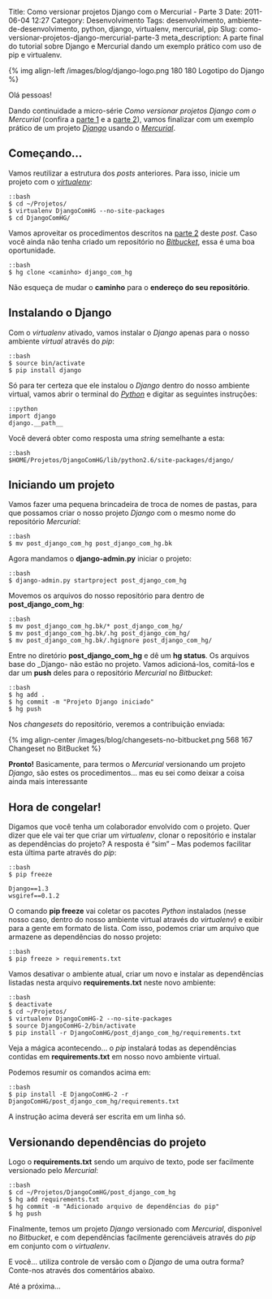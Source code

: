 Title: Como versionar projetos Django com o Mercurial - Parte 3
Date: 2011-06-04 12:27
Category: Desenvolvimento
Tags: desenvolvimento, ambiente-de-desenvolvimento, python, django, virtualenv, mercurial, pip
Slug: como-versionar-projetos-django-mercurial-parte-3
meta_description: A parte final do tutorial sobre Django e Mercurial dando um exemplo prático com  uso de pip e virtualenv.


{% img align-left /images/blog/django-logo.png 180 180 Logotipo do Django %}

Olá pessoas!

Dando continuidade a micro-série *Como versionar projetos Django com o
Mercurial* (confira a [parte 1][] e a [parte 2][]), vamos finalizar com
um exemplo prático de um projeto [*Django*][] usando o [*Mercurial*][].

<!-- PELICAN_END_SUMMARY -->


Começando…
----------

Vamos reutilizar a estrutura dos *posts* anteriores. Para isso, inicie
um projeto com o [*virtualenv*][]:

    ::bash
    $ cd ~/Projetos/
    $ virtualenv DjangoComHG --no-site-packages
    $ cd DjangoComHG/

Vamos aproveitar os procedimentos descritos na [parte 2][1] deste
*post*. Caso você ainda não tenha criado um repositório no
[*Bitbucket*][], essa é uma boa oportunidade.

    ::bash
    $ hg clone <caminho> django_com_hg

Não esqueça de mudar o **caminho** para o **endereço do seu
repositório**.


Instalando o Django
-------------------

Com o *virtualenv* ativado, vamos instalar o *Django* apenas para o
nosso ambiente *virtual* através do *pip*:

    ::bash
    $ source bin/activate
    $ pip install django

Só para ter certeza que ele instalou o *Django* dentro do nosso ambiente
virtual, vamos abrir o terminal do [*Python*][] e digitar as seguintes
instruções:

    ::python
    import django
    django.__path__

Você deverá obter como resposta uma _string_ semelhante a esta:

    ::bash
    $HOME/Projetos/DjangoComHG/lib/python2.6/site-packages/django/


Iniciando um projeto
--------------------

Vamos fazer uma pequena brincadeira de troca de nomes de pastas, para
que possamos criar o nosso projeto *Django* com o mesmo nome do
repositório *Mercurial*:

    ::bash
    $ mv post_django_com_hg post_django_com_hg.bk

Agora mandamos o **django-admin.py** iniciar o projeto:

    ::bash
    $ django-admin.py startproject post_django_com_hg

Movemos os arquivos do nosso repositório para dentro de
**post\_django\_com\_hg**:

    ::bash
    $ mv post_django_com_hg.bk/* post_django_com_hg/
    $ mv post_django_com_hg.bk/.hg post_django_com_hg/
    $ mv post_django_com_hg.bk/.hgignore post_django_com_hg/

Entre no diretório **post\_django\_com\_hg** e dê um **hg status**. Os
arquivos base do \_Django- não estão no projeto. Vamos adicioná-los,
comitá-los e dar um **push** deles para o repositório *Mercurial* no
*Bitbucket*:

    ::bash
    $ hg add .
    $ hg commit -m "Projeto Django iniciado"
    $ hg push

Nos *changesets* do repositório, veremos a contribuição enviada:

{% img align-center /images/blog/changesets-no-bitbucket.png 568 167 Changeset no BitBucket %}

**Pronto!** Basicamente, para termos o *Mercurial* versionando um
projeto *Django*, são estes os procedimentos… mas eu sei como deixar a
coisa ainda mais interessante


Hora de congelar!
-----------------

Digamos que você tenha um colaborador envolvido com o projeto. Quer
dizer que ele vai ter que criar um *virtualenv*, clonar o repositório e
instalar as dependências do projeto? A resposta é “sim” – Mas podemos
facilitar esta última parte através do *pip*:

    ::bash
    $ pip freeze

    Django==1.3
    wsgiref==0.1.2

O comando **pip freeze** vai coletar os pacotes *Python* instalados
(nesse nosso caso, dentro do nosso ambiente virtual através do
*virtualenv*) e exibir para a gente em formato de lista. Com isso,
podemos criar um arquivo que armazene as dependências do nosso projeto:

    ::bash
    $ pip freeze > requirements.txt

Vamos desativar o ambiente atual, criar um novo e instalar as
dependências listadas nesta arquivo **requirements.txt** neste novo
ambiente:

    ::bash
    $ deactivate
    $ cd ~/Projetos/
    $ virtualenv DjangoComHG-2 --no-site-packages
    $ source DjangoComHG-2/bin/activate
    $ pip install -r DjangoComHG/post_django_com_hg/requirements.txt

Veja a mágica acontecendo… o *pip* instalará todas as dependências
contidas em **requirements.txt** em nosso novo ambiente virtual.

Podemos resumir os comandos acima em:

    ::bash
    $ pip install -E DjangoComHG-2 -r DjangoComHG/post_django_com_hg/requirements.txt

A instrução acima deverá ser escrita em um linha só.


Versionando dependências do projeto
-----------------------------------

Logo o **requirements.txt** sendo um arquivo de texto, pode ser
facilmente versionado pelo *Mercurial*:

    ::bash
    $ cd ~/Projetos/DjangoComHG/post_django_com_hg
    $ hg add requirements.txt
    $ hg commit -m "Adicionado arquivo de dependências do pip"
    $ hg push

Finalmente, temos um projeto *Django* versionado com *Mercurial*,
disponível no *Bitbucket*, e com dependências facilmente gerenciáveis
através do *pip* em conjunto com o *virtualenv*.

E você… utiliza controle de versão com o *Django* de uma outra forma?
Conte-nos através dos comentários abaixo.

Até a próxima…


  [parte 1]: {filename}/como-versionar-projetos-django-com-o-mercurial-parte-1.md
  [parte 2]: {filename}/como-versionar-projetos-django-com-o-mercurial-parte-2.md
    "Como versionar projetos Django com o Mercurial - Parte 2"
  [*Django*]: {tag}django
    "Leia mais sobre Django"
  [*Mercurial*]: {tag}mercurial
    "Leia mais sobre Mercurial"
  [*virtualenv*]: {tag}virtualenv
    "Leia mais sobre virtualenv"
  [1]: {filename}/como-versionar-projetos-django-com-o-mercurial-parte-2.md
    "Aprenda a como criar um repositório Mercurial no Bitbucket"
  [*Bitbucket*]: http://www.bitbucket.org/
    "Versione e compartilhe código com o Mercurial"
  [*Python*]: {tag}python
    "Leia mais sobre Python"
  [Changeset no Bitbucket]: {filename}/images/blog/changesets-no-bitbucket.png
    "Changeset no Bitbucket"
